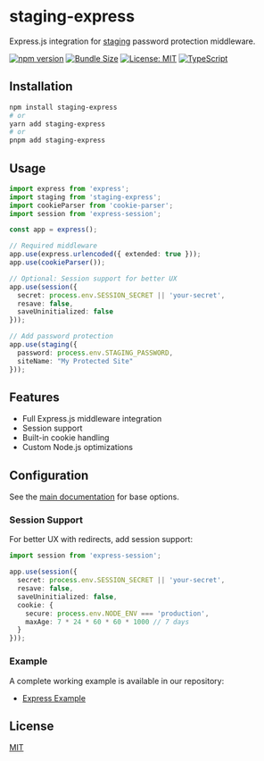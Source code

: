 # staging-express

Express.js integration for [staging](https://github.com/AntoineKM/staging) password protection middleware.

[![npm version](https://img.shields.io/npm/v/staging-express.svg)](https://www.npmjs.com/package/staging-express)
[![Bundle Size](https://img.shields.io/bundlephobia/minzip/staging-express)](https://bundlephobia.com/package/staging-express)
[![License: MIT](https://img.shields.io/badge/License-MIT-yellow.svg)](https://opensource.org/licenses/MIT)
[![TypeScript](https://img.shields.io/badge/TypeScript-Ready-blue.svg)](https://www.typescriptlang.org/)

## Installation

```bash
npm install staging-express
# or
yarn add staging-express
# or
pnpm add staging-express
```

## Usage

```typescript
import express from 'express';
import staging from 'staging-express';
import cookieParser from 'cookie-parser';
import session from 'express-session';

const app = express();

// Required middleware
app.use(express.urlencoded({ extended: true }));
app.use(cookieParser());

// Optional: Session support for better UX
app.use(session({
  secret: process.env.SESSION_SECRET || 'your-secret',
  resave: false,
  saveUninitialized: false
}));

// Add password protection
app.use(staging({
  password: process.env.STAGING_PASSWORD,
  siteName: "My Protected Site"
}));
```

## Features

* Full Express.js middleware integration
* Session support
* Built-in cookie handling
* Custom Node.js optimizations

## Configuration

See the [main documentation](../../README.md#configuration) for base options.

### Session Support

For better UX with redirects, add session support:

```typescript
import session from 'express-session';

app.use(session({
  secret: process.env.SESSION_SECRET || 'your-secret',
  resave: false,
  saveUninitialized: false,
  cookie: {
    secure: process.env.NODE_ENV === 'production',
    maxAge: 7 * 24 * 60 * 60 * 1000 // 7 days
  }
}));
```

### Example

A complete working example is available in our repository:

* [Express Example](https://github.com/AntoineKM/staging/tree/master/examples/express)

## License

[MIT](https://github.com/AntoineKM/staging/blob/master/LICENSE)
